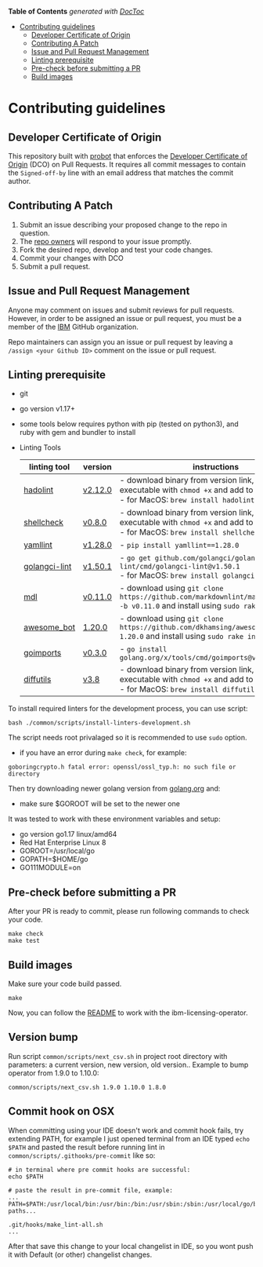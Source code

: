 <!-- START doctoc generated TOC please keep comment here to allow auto update -->
<!-- DON'T EDIT THIS SECTION, INSTEAD RE-RUN doctoc TO UPDATE -->
**Table of Contents**  *generated with [DocToc](https://github.com/thlorenz/doctoc)*

- [Contributing guidelines](#contributing-guidelines)
    - [Developer Certificate of Origin](#developer-certificate-of-origin)
    - [Contributing A Patch](#contributing-a-patch)
    - [Issue and Pull Request Management](#issue-and-pull-request-management)
    - [Linting prerequisite](#linting-prerequisite)
    - [Pre-check before submitting a PR](#pre-check-before-submitting-a-pr)
    - [Build images](#build-images)

<!-- END doctoc generated TOC please keep comment here to allow auto update -->

# Contributing guidelines

## Developer Certificate of Origin

This repository built with [probot](https://github.com/probot/probot) that enforces the [Developer Certificate of Origin](https://developercertificate.org/) (DCO) on Pull Requests. It requires all commit messages to contain the `Signed-off-by` line with an email address that matches the commit author.

## Contributing A Patch

1. Submit an issue describing your proposed change to the repo in question.
1. The [repo owners](OWNERS) will respond to your issue promptly.
1. Fork the desired repo, develop and test your code changes.
1. Commit your changes with DCO
1. Submit a pull request.

## Issue and Pull Request Management

Anyone may comment on issues and submit reviews for pull requests. However, in
order to be assigned an issue or pull request, you must be a member of the
[IBM](https://github.com/ibm) GitHub organization.

Repo maintainers can assign you an issue or pull request by leaving a
`/assign <your Github ID>` comment on the issue or pull request.

## Linting prerequisite

- git
- go version v1.17+
- some tools below requires python with pip (tested on python3), and ruby with gem and bundler to install
- Linting Tools

    | linting tool | version | instructions |
    | ------------ | ------- | ------------ |
    | [hadolint](https://github.com/hadolint/hadolint#install) | [v2.12.0](https://github.com/hadolint/hadolint/releases/tag/v2.12.0) | - download binary from version link, make executable with `chmod +x` and add to bin directory<br/>- for MacOS: `brew install hadolint` |
    | [shellcheck](https://github.com/koalaman/shellcheck#installing) | [v0.8.0](https://github.com/koalaman/shellcheck/releases/tag/v0.8.0) | - download binary from version link, make executable with `chmod +x` and add to bin directory<br/>- for MacOS: `brew install shellcheck`  |
    | [yamllint](https://github.com/adrienverge/yamllint#installation) | [v1.28.0](https://github.com/adrienverge/yamllint/releases/tag/v1.28.0) | - `pip install yamllint==1.28.0` |
    | [golangci-lint](https://github.com/golangci/golangci-lint#install) | [v1.50.1](https://github.com/golangci/golangci-lint/releases/tag/v1.50.1) | - `go get github.com/golangci/golangci-lint/cmd/golangci-lint@v1.50.1`<br/>- for MacOS: `brew install golangci-lint`  |
    | [mdl](https://github.com/markdownlint/markdownlint#installation) | [v0.11.0](https://github.com/markdownlint/markdownlint/releases/tag/v0.11.0) | - download using `git clone https://github.com/markdownlint/markdownlint.git -b v0.11.0` and install using `sudo rake install` |
    | [awesome_bot](https://github.com/dkhamsing/awesome_bot#installation) | [1.20.0](https://github.com/dkhamsing/awesome_bot/releases/tag/1.20.0) | - download using `git clone https://github.com/dkhamsing/awesome_bot.git -b 1.20.0` and install using `sudo rake install` |
    | [goimports](https://pkg.go.dev/golang.org/x/tools@v0.3.0/cmd/goimports) | [v0.3.0](https://pkg.go.dev/golang.org/x/tools@v0.3.0/cmd/goimports) | - `go install golang.org/x/tools/cmd/goimports@v0.3.0` |
    | [diffutils](https://www.gnu.org/software/diffutils/) | [v3.8](https://ftp.gnu.org/gnu/diffutils/diffutils-3.8.tar.xz) | - download binary from version link, make executable with `chmod +x` and add to bin directory<br/>- for MacOS: `brew install diffutils` |

To install required linters for the development process, you can use script:
```shell
bash ./common/scripts/install-linters-development.sh  
```
The script needs root privalaged so it is recommended to use `sudo` option.


- if you have an error during `make check`, for example:

```shell
goboringcrypto.h fatal error: openssl/ossl_typ.h: no such file or directory
```

Then try downloading newer golang version from [golang.org](https://golang.org) and:
- make sure $GOROOT will be set to the newer one

It was tested to work with these environment variables and setup:
- go version go1.17 linux/amd64
- Red Hat Enterprise Linux 8
- GOROOT=/usr/local/go
- GOPATH=$HOME/go
- GO111MODULE=on

## Pre-check before submitting a PR

After your PR is ready to commit, please run following commands to check your code.

```shell
make check
make test
```

## Build images

Make sure your code build passed.

```shell
make
```

Now, you can follow the [README](./README.md) to work with the ibm-licensing-operator.

## Version bump

Run script `common/scripts/next_csv.sh` in project root directory with parameters: a current version, new version, old version..
Example to bump operator from 1.9.0 to 1.10.0:

```shell
common/scripts/next_csv.sh 1.9.0 1.10.0 1.8.0
```

## Commit hook on OSX

When committing using your IDE doesn't work and commit hook fails, try extending PATH, for example I just opened terminal from an IDE typed `echo $PATH` and pasted the result before running lint in `common/scripts/.githooks/pre-commit` like so:

```shell
# in terminal where pre commit hooks are successful:
echo $PATH

# paste the result in pre-commit file, example:
...
PATH=$PATH:/usr/local/bin:/usr/bin:/bin:/usr/sbin:/sbin:/usr/local/go/bin:...other paths...

.git/hooks/make_lint-all.sh
...
```

After that save this change to your local changelist in IDE, so you wont push it with Default (or other) changelist changes.